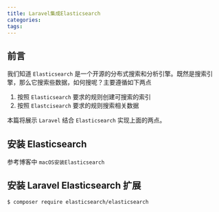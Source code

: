 ```yaml
---
title: Laravel集成Elasticsearch
categories:
tags:
---
```


## 前言

我们知道 `Elasticsearch` 是一个开源的分布式搜索和分析引擎。既然是搜索引擎，那么它搜索些数据，如何搜呢？主要遵循如下两点

1. 按照 `Elasticsearch` 要求的规则创建可搜索的索引
2. 按照 `Elastcisearch` 要求的规则搜索相关数据

本篇将展示 `Laravel` 结合 `Elasticsearch` 实现上面的两点。

## 安装 Elasticsearch

参考博客中 `macOS安装Elasticsearch`

## 安装 Laravel Elasticsearch 扩展

```shell
$ composer require elasticsearch/elasticsearch
```

